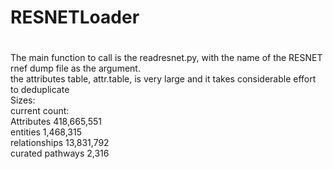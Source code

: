 # RESNETLoader
#
The main function to call is the readresnet.py, with the name of the RESNET rnef dump file as the argument.
<br>
the attributes table, attr.table, is very large and it takes considerable effort to deduplicate
<br>
Sizes:
<br>
current count:
<br>
Attributes	 418,665,551
<br>
entities 	 1,468,315
<br>
relationships	 13,831,792
<br>
curated pathways 2,316
<br>
